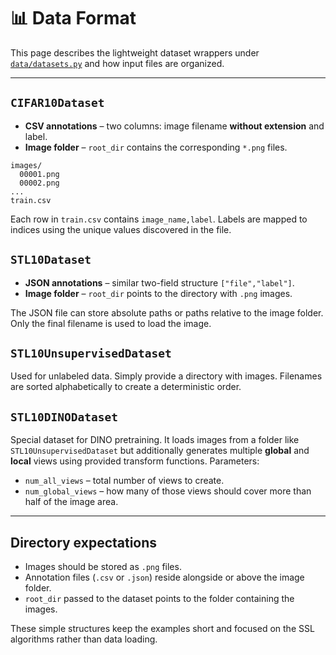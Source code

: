 # 📊 Data Format

This page describes the lightweight dataset wrappers under [`data/datasets.py`](../data/datasets.py) and how input files are organized.

---

## `CIFAR10Dataset`

- **CSV annotations** – two columns: image filename **without extension** and label.
- **Image folder** – `root_dir` contains the corresponding `*.png` files.

```
images/
  00001.png
  00002.png
...
train.csv
```

Each row in `train.csv` contains `image_name,label`. Labels are mapped to indices using the unique values discovered in the file.

## `STL10Dataset`

- **JSON annotations** – similar two-field structure `["file","label"]`.
- **Image folder** – `root_dir` points to the directory with `.png` images.

The JSON file can store absolute paths or paths relative to the image folder. Only the final filename is used to load the image.

## `STL10UnsupervisedDataset`

Used for unlabeled data. Simply provide a directory with images. Filenames are sorted alphabetically to create a deterministic order.

## `STL10DINODataset`

Special dataset for DINO pretraining. It loads images from a folder like `STL10UnsupervisedDataset` but additionally generates multiple **global** and **local** views using provided transform functions. Parameters:

- `num_all_views` – total number of views to create.
- `num_global_views` – how many of those views should cover more than half of the image area.

---

## Directory expectations

- Images should be stored as `.png` files.
- Annotation files (`.csv` or `.json`) reside alongside or above the image folder.
- `root_dir` passed to the dataset points to the folder containing the images.

These simple structures keep the examples short and focused on the SSL algorithms rather than data loading.